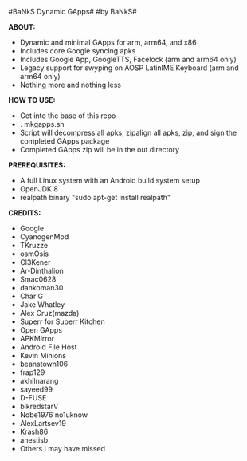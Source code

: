 #BaNkS Dynamic GApps#
#by BaNkS#

**ABOUT:**

* Dynamic and minimal GApps for arm, arm64, and x86
* Includes core Google syncing apks
* Includes Google App, GoogleTTS, Facelock (arm and arm64 only)
* Legacy support for swyping on AOSP LatinIME Keyboard (arm and arm64 only)
* Nothing more and nothing less

**HOW TO USE:**

* Get into the base of this repo
* . mkgapps.sh
* Script will decompress all apks, zipalign all apks, zip, and sign the completed GApps package
* Completed GApps zip will be in the out directory

**PREREQUISITES:**

* A full Linux system with an Android build system setup
* OpenJDK 8
* realpath binary "sudo apt-get install realpath"

**CREDITS:**

* Google
* CyanogenMod
* TKruzze
* osmOsis
* Cl3Kener
* Ar-Dinthalion
* Smac0628
* dankoman30
* Char G
* Jake Whatley
* Alex Cruz(mazda)
* Superr for Superr Kitchen
* Open GApps
* APKMirror
* Android File Host
* Kevin Minions
* beanstown106
* frap129
* akhilnarang
* sayeed99
* D-FUSE
* blkredstarV
* Nobe1976 no1uknow
* AlexLartsev19
* Krash86
* anestisb
* Others I may have missed
